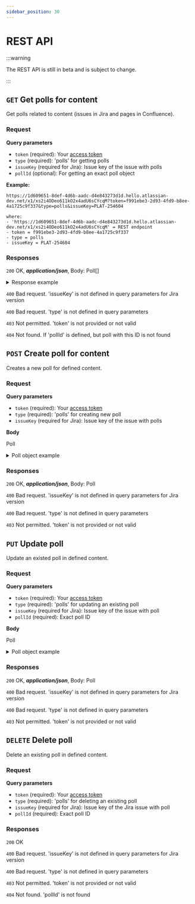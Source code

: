 ```yaml
---
sidebar_position: 30
---
```


# REST API

:::warning

The REST API is still in beta and is subject to change.

:::



## `GET` Get polls for content

Get polls related to content (issues in Jira and pages in Confluence).


### Request

**Query parameters**

- `token` (required): Your [access token](../access-tokens/index.md)
- `type` (required): 'polls' for getting polls
- `issueKey` (required for Jira): Issue key of the issue with polls
- `pollId` (optional): For getting an exact poll object

**Example:**

```
https://1d609651-8def-4d6b-aadc-d4e843273d1d.hello.atlassian-dev.net/x1/xs2i4ODeo611kO2x4adU6sCYcqM?token=f991ebe3-2d93-4fd9-b8ee-4a1725c9f337&type=polls&issueKey=PLAT-254604

where:
- 'https://1d609651-8def-4d6b-aadc-d4e843273d1d.hello.atlassian-dev.net/x1/xs2i4ODeo611kO2x4adU6sCYcqM' = REST endpoint
- token = f991ebe3-2d93-4fd9-b8ee-4a1725c9f337
- type = polls
- issueKey = PLAT-254604
```

### Responses

`200` OK, ***application/json***, Body: Poll[]

<details>
<summary>Response example</summary>
<p>

```json
[
    {
        "settings": {
            "allowSelectionOfMultipleOptions": false,
            "resultsVisibility": "alwaysPublic",
            "endDate": "",
            "hideAbsoluteNumbers": false,
            "allowRevote": false,
            "saveParticipantNames": false,
            "closePollOnEndDate": false,
            "allowComment": false
        },
        "options": [
            {
                "id": "1",
                "title": "⭐",
                "order": 0
            },
            {
                "id": "2",
                "title": "⭐⭐",
                "order": 1
            },
            {
                "id": "3",
                "title": "⭐⭐⭐",
                "order": 2
            },
            {
                "id": "4",
                "title": "⭐⭐⭐⭐",
                "order": 3
            },
            {
                "id": "5",
                "title": "⭐⭐⭐⭐⭐",
                "order": 4
            }
        ],
        "description": "Simple scoring from 1 to 5 stars",
        "id": "ee9107b5-5041-4c15-8c76-f14404fa1fad",
        "title": "Stars from ⭐ to ⭐⭐⭐⭐⭐"
    }
]

```
</p>
</details>

`400` Bad request. 'issueKey' is not defined in query parameters for Jira version

`400` Bad request. 'type' is not defined in query parameters

`403` Not permitted. 'token' is not provided or not valid

`404` Not found. If 'pollId' is defined, but poll with this ID is not found



## `POST` Create poll for content

Creates a new poll for defined content.

### Request

**Query parameters**

- `token` (required): Your [access token](../access-tokens/index.md)
- `type` (required): 'polls' for creating new poll
- `issueKey` (required for Jira): Issue key of the issue with polls

**Body**

Poll

<details>
<summary>Poll object example</summary>
<p>

```json
{
  "settings": {
    "allowSelectionOfMultipleOptions": false,
    "resultsVisibility": "alwaysPublic",
    "endDate": "",
    "hideAbsoluteNumbers": false,
    "allowRevote": false,
    "saveParticipantNames": false,
    "closePollOnEndDate": false,
    "allowComment": false
  },
  "options": [
    {
      "id": "1",
      "title": "⭐",
      "order": 0
    },
    {
      "id": "2",
      "title": "⭐⭐",
      "order": 1
    },
    {
        "id": "3",
        "title": "⭐⭐⭐",
        "order": 2
    },
    {
        "id": "4",
        "title": "⭐⭐⭐⭐",
        "order": 3
    },
    {
        "id": "5",
        "title": "⭐⭐⭐⭐⭐",
        "order": 4
    }
  ],
  "description": "Simple scoring from 1 to 5 stars",
  "title": "Stars from ⭐ to ⭐⭐⭐⭐⭐"
}
```
</p>
</details>


### Responses

`200` OK, ***application/json***, Body: Poll

`400` Bad request. 'issueKey' is not defined in query parameters for Jira version

`400` Bad request. 'type' is not defined in query parameters

`403` Not permitted. 'token' is not provided or not valid


## `PUT` Update poll

Update an existed poll in defined content.

### Request

**Query parameters**

- `token` (required): Your [access token](../access-tokens/index.md)
- `type` (required): 'polls' for updating an existing poll
- `issueKey` (required for Jira): Issue key of the issue with poll
- `pollId` (required): Exact poll ID

**Body**

Poll

<details>
<summary>Poll object example</summary>
<p>

```json
{
  "settings": {
    "allowSelectionOfMultipleOptions": false,
    "resultsVisibility": "alwaysPublic",
    "endDate": "",
    "hideAbsoluteNumbers": false,
    "allowRevote": false,
    "saveParticipantNames": false,
    "closePollOnEndDate": false,
    "allowComment": false
  },
  "options": [
    {
      "id": "1",
      "title": "⭐",
      "order": 0
    },
    {
      "id": "2",
      "title": "⭐⭐",
      "order": 1
    },
    {
        "id": "3",
        "title": "⭐⭐⭐",
        "order": 2
    },
    {
        "id": "4",
        "title": "⭐⭐⭐⭐",
        "order": 3
    },
    {
        "id": "5",
        "title": "⭐⭐⭐⭐⭐",
        "order": 4
    }
  ],
  "description": "Simple scoring from 1 to 5 stars",
  "title": "Stars from ⭐ to ⭐⭐⭐⭐⭐",
  "id": "ee9107b5-5041-4c15-8c76-f14404fa1fad"
}
```
</p>
</details>


### Responses

`200` OK, ***application/json***, Body: Poll

`400` Bad request. 'issueKey' is not defined in query parameters for Jira version

`400` Bad request. 'type' is not defined in query parameters

`403` Not permitted. 'token' is not provided or not valid


## `DELETE` Delete poll

Delete an existing poll in defined content.

### Request

**Query parameters**

- `token` (required): Your [access token](../access-tokens/index.md)
- `type` (required): 'polls' for deleting an existing poll
- `issueKey` (required for Jira): Issue key of the Jira issue with poll
- `pollId` (required): Exact poll ID

### Responses

`200` OK

`400` Bad request. 'issueKey' is not defined in query parameters for Jira version

`400` Bad request. 'type' is not defined in query parameters

`403` Not permitted. 'token' is not provided or not valid

`404` Not found. 'pollId' is not found